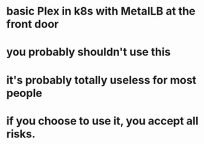 # basic Plex in k8s with MetalLB at the front door
# you probably shouldn't use this
# it's probably totally useless for most people
# if you choose to use it, you accept all risks.
